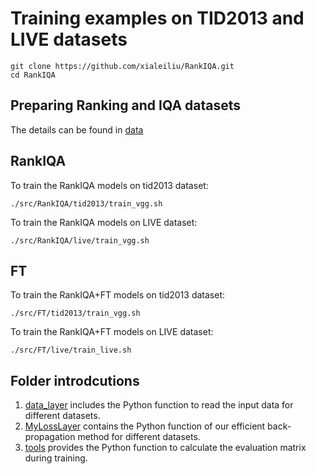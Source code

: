 # Training examples on TID2013 and LIVE datasets
```
git clone https://github.com/xialeiliu/RankIQA.git
cd RankIQA
```
## Preparing Ranking and IQA datasets

The details can be found in [data](../data)

## RankIQA

To train the RankIQA models on tid2013 dataset:

```
./src/RankIQA/tid2013/train_vgg.sh
```

To train the RankIQA models on LIVE dataset:

```
./src/RankIQA/live/train_vgg.sh
```

## FT

To train the RankIQA+FT models on tid2013 dataset:

```
./src/FT/tid2013/train_vgg.sh
```
To train the RankIQA+FT models on LIVE dataset:

```
./src/FT/live/train_live.sh
```

## Folder introdcutions

1. [data_layer](./data_layer) includes the Python function to read the input data for different datasets. 
2. [MyLossLayer](./MyLossLayer) contains the Python function of our efficient back-propagation method for different datasets. 
3. [tools](./tools) provides the Python function to calculate the evaluation matrix during training. 


